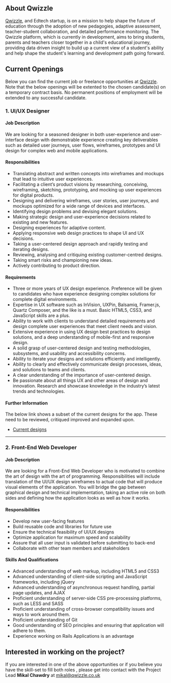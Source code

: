 ## About Qwizzle

[Qwizzle](http://www.qwizzle.co.uk), and Edtech startup, is on a mission to help shape the future of education through the adoption of new pedagogies, adaptive assessment, teacher-student collaboration, and detailed performance monitoring. The Qwizzle platform, which is currently in development, aims to bring students, parents and teachers closer together in a child's educational journey, providing data driven insight to build up a current view of a student's ability and help shape the student's learning and development path going forward.

## Current Openings

Below you can find the current job or freelance opportunities at [Qwizzle](http://www.qwizzle.co.uk). Note that the below openings will be extented to the chosen candidate(s) on a temporary contract basis. No permanent positions of employment will be extended to any successful candidate.

### 1. UI/UX Designer

#### Job Description

We are looking for a seasoned designer in both user-experience and user-interface design with demonstrable experience creating key deliverables such as detailed user journeys, user flows, wireframes, prototypes and UI design for complex web and mobile applications.

#### Responsibilities

- Translating abstract and written concepts into wireframes and mockups that lead to intuitive user experiences.
- Facilitating a client’s product visions by researching, conceiving, wireframing, sketching, prototyping, and mocking up user experiences for digital products.
- Designing and delivering wireframes, user stories, user journeys, and mockups optimized for a wide range of devices and interfaces.
- Identifying design problems and devising elegant solutions.
- Making strategic design and user-experience decisions related to existing and new features.
- Designing experiences for adaptive content.
- Applying responsive web design practices to shape UI and UX decisions.
- Taking a user-centered design approach and rapidly testing and iterating designs.
- Reviewing, analysing and critiquing existing customer-centred designs.
- Taking smart risks and championing new ideas.
- Actively contributing to product direction.

#### Requirements

- Three or more years of UX design experience. Preference will be given to candidates who have experience designing complex solutions for complete digital environments.
- Expertise in UX software such as InVision, UXPin, Balsamiq, Framer.js, Quartz Composer, and the like is a must. Basic HTML5, CSS3, and JavaScript skills are a plus.
- Ability to work with clients to understand detailed requirements and design complete user experiences that meet client needs and vision.
- Extensive experience in using UX design best practices to design solutions, and a deep understanding of mobile-first and responsive design.
- A solid grasp of user-centered design and testing methodologies, subsystems, and usability and accessibility concerns.
- Ability to iterate your designs and solutions efficiently and intelligently.
- Ability to clearly and effectively communicate design processes, ideas, and solutions to teams and clients.
- A clear understanding of the importance of user-centered design.
- Be passionate about all things UX and other areas of design and innovation. Research and showcase knowledge in the industry’s latest trends and technologies.

#### Further Information

The below link shows a subset of the current designs for the app. These need to be reviewed, critiqued improved and expanded upon.

- [Current designs](https://projects.invisionapp.com/share/Q3BV59D7Y#/screens)

***

### 2. Front-End Web Developer

#### Job Description

We are looking for a Front-End Web Developer who is motivated to combine the art of design with the art of programming. Responsibilities will include translation of the UI/UX design wireframes to actual code that will produce visual elements of the application. You will bridge the gap between graphical design and technical implementation, taking an active role on both sides and defining how the application looks as well as how it works. 

#### Responsibilities

- Develop new user-facing features
- Build reusable code and libraries for future use
- Ensure the technical feasibility of UI/UX designs
- Optimize application for maximum speed and scalability
- Assure that all user input is validated before submitting to back-end
- Collaborate with other team members and stakeholders

#### Skills And Qualifications

- Advanced understanding of web markup, including HTML5 and CSS3
- Advanced understanding of client-side scripting and JavaScript frameworks, including jQuery
- Advanced understanding of asynchronous request handling, partial page updates, and AJAX
- Proficient understanding of server-side CSS pre-processing platforms, such as LESS and SASS
- Proficient understanding of cross-browser compatibility issues and ways to work around them.
- Proficient understanding of Git
- Good understanding of SEO principles and ensuring that application will adhere to them.
- Experience working on Rails Applications is an advantage


## Interested in working on the project?

If you are interested in one of the above opportunities or if you believe you have the skill-set to fill both roles , please get into contact with the Project Lead **Mikal Chawdry** at mikal@qwizzle.co.uk

